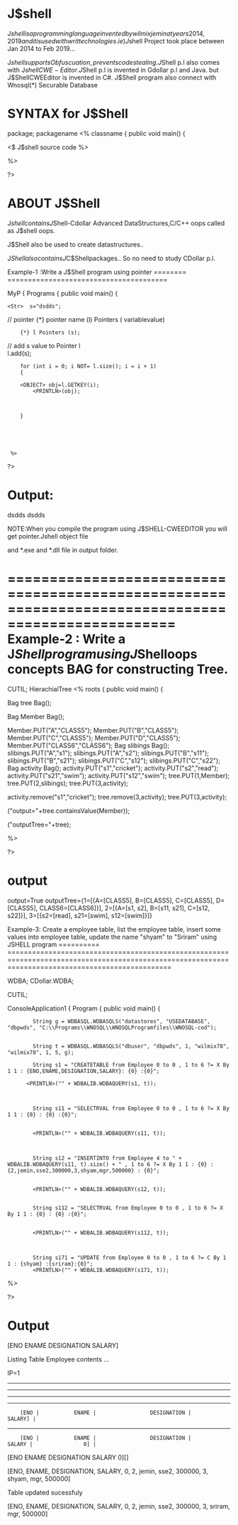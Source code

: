 
 J$shell
=========

J$shell is  a programming language invented by wilmix jemin at years 2014,2019 and it  is used with  writ technologies.
ie) J$shell Project took place  between Jan 2014 to  Feb 2019...

J$shell supports Obfuscuation, prevents code stealing.
J$Shell p.l  also  comes with J$shell CWE-Editor.
J$Shell p.l is invented in Gdollar p.l and Java.
but J$ShellCWEEditor is invented in C#.
J$Shell program also  connect  with  Wnosql(*) Securable Database

SYNTAX for J$Shell 
==================

<JSHELL>

<USE> package;
<PACK> packagename
<%
    <CLASS> classname
    {
        public void main()
        {
         
<$ J$shell source code %>
 
  


%>

?>



ABOUT J$Shell
================

J$shell contains J$Shell-Cdollar Advanced DataStructures,C/C++ oops called  as  J$shell oops.

J$Shell also  be  used to create  datastructures..

J$Shell also contains  J$C$Shellpackages.. So no need  to study CDollar p.l.




Example-1 :Write  a  J$Shell program using pointer
========   ======================================= 


<Jshell>
<PACK> MyP
{
    <CLASS> Programs
    {
        public void main()
        {
            

	<Str>  s="dsdds";

// pointer {*} pointer name (l) Pointers ( variablevalue) 
		
		{*} l Pointers (s);  
// add s value to Pointer l		
l.add(s);
		
		for (int i = 0; i NOT= l.size(); i = i + 1)
		{
		
		<OBJECT> obj=l.GETKEY(i);
			<PRINTLN>(obj);
			
			
			
		}
		
		
              
                
               
     %>

?>

Output:
=======

dsdds
dsdds

NOTE:When you compile the  program  using J$SHELL-CWEEDITOR you will get pointer.Jshell object file

and  *.exe and  *.dll file  in  output folder.

==================================================================================================
Example-2 : Write a J$Shell program  using J$Shelloops concepts  BAG for constructing Tree.
===========


<Jshell>

<USE> CUTIL;
<PACK> HierachialTree
<%
    <CLASS> roots
    {
        public void main()
        {
         

 Bag  tree <NEW> Bag();
 
  Bag  Member <NEW> Bag();

       
Member.PUT("A","CLASS5");
Member.PUT("B","CLASS5");
Member.PUT("C","CLASS5");
Member.PUT("D","CLASS5");
Member.PUT("CLASS6","CLASS6");
 Bag  slibings <NEW> Bag();
slibings.PUT("A","s1");
slibings.PUT("A","s2");
slibings.PUT("B","s11");
slibings.PUT("B","s21");
slibings.PUT("C","s12");
slibings.PUT("C","s22");
Bag  activity <NEW> Bag();
activity.PUT("s1","cricket");
activity.PUT("s2","read");
activity.PUT("s21","swim");
activity.PUT("s12","swim");
tree.PUT(1,Member);
tree.PUT(2,slibings);
tree.PUT(3,activity);


activity.remove("s1","cricket");
tree.remove(3,activity);
tree.PUT(3,activity);



<PRINTLN>("output="+tree.containsValue(Member));
              
  <PRINTLN>("outputTree="+tree);
   


%>

?>

output
======

output=True
outputTree={1=[{A=[CLASS5], B=[CLASS5], C=[CLASS5], D=[CLASS5], CLASS6=[CLASS6]}], 2=[{A=[s1, s2], B=[s11, s21], C=[s12, s22]}], 3=[{s2=[read], s21=[swim], s12=[swim]}]}





Example-3: Create a  employee table, list the  employee table, insert some values into employee table, update the name "shyam"  to "Sriram" using JSHELL program
==========   ==================================================================================================================================================== 

<Jshell>

<USE> WDBA;
<USE> CDollar.WDBA;

<USE> CUTIL;


<PACK> ConsoleApplication1
{
    <CLASS> Program
    {
        public void main()
        {




            String g = WDBASQL.WDBASQLS("datastores", "USEDATABASE", "dbpwds", "C:\\Programs\\WNOSQL\\WNOSQLProgramfiles\\WNOSQL-cod");


            String t = WDBASQL.WDBASQLS("dbuser", "dbpwds", 1, "wilmix78", "wilmix78", 1, 5, g);

            String s1 = "CREATETABLE from Employee 0 to 0 , 1 to 6 ?= X By 1 1 : {ENO,ENAME,DESIGNATION,SALARY}: {0} :{0}";

          <PRINTLN>("" + WDBALIB.WDBAQUERY(s1, t));



            String s11 = "SELECTRVAL from Employee 0 to 0 , 1 to 6 ?= X By 1 1 : {0} : {0} :{0}";


            <PRINTLN>("" + WDBALIB.WDBAQUERY(s11, t));



            String s12 = "INSERTINTO from Employee 4 to " + WDBALIB.WDBAQUERY(s11, t).size() + " , 1 to 6 ?= X By 1 1 : {0} : {2,jemin,sse2,300000,3,shyam,mgr,500000} : {0}";


            <PRINTLN>("" + WDBALIB.WDBAQUERY(s12, t));


            String s112 = "SELECTRVAL from Employee 0 to 0 , 1 to 6 ?= X By 1 1 : {0} : {0} :{0}";


            <PRINTLN>("" + WDBALIB.WDBAQUERY(s112, t));



            String s171 = "UPDATE from Employee 0 to 0 , 1 to 6 ?= C By 1 1 : {shyam} :{sriram}:{0}";
            <PRINTLN>("" + WDBALIB.WDBAQUERY(s171, t));

            


%>

?>

Output
======



[ENO ENAME DESIGNATION SALARY]

 Listing Table  Employee contents ...

IP=1

-------------


-------------


-------------


-------------

        [ENO |           ENAME |                 DESIGNATION |           SALARY] |
----------------------------------------------------------------------------------------------------------------------------------------------------------------------------------------------------------------

        [ENO |           ENAME |                 DESIGNATION |           SALARY |                0] |


[ENO ENAME DESIGNATION SALARY 0][]


[ENO, ENAME, DESIGNATION, SALARY, 0, 2, jemin, sse2, 300000, 3, shyam, mgr, 500000]

Table  updated  sucessfuly 


[ENO, ENAME, DESIGNATION, SALARY, 0, 2, jemin, sse2, 300000, 3, sriram, mgr, 500000]













